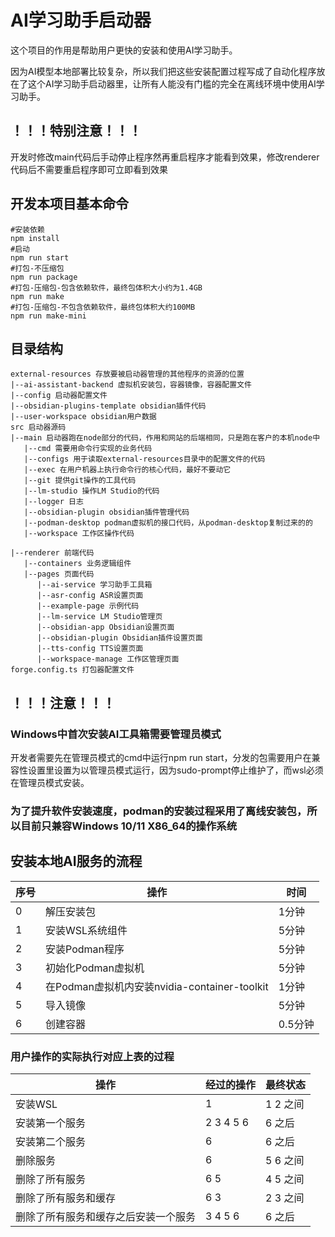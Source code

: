 # AI学习助手启动器
这个项目的作用是帮助用户更快的安装和使用AI学习助手。

因为AI模型本地部署比较复杂，所以我们把这些安装配置过程写成了自动化程序放在了这个AI学习助手启动器里，让所有人能没有门槛的完全在离线环境中使用AI学习助手。

## ！！！特别注意！！！
开发时修改main代码后手动停止程序然再重启程序才能看到效果，修改renderer代码后不需要重启程序即可立即看到效果

## 开发本项目基本命令
```shell
#安装依赖
npm install
#启动
npm run start
#打包-不压缩包
npm run package
#打包-压缩包-包含依赖软件，最终包体积大小约为1.4GB
npm run make
#打包-压缩包-不包含依赖软件，最终包体积大约100MB
npm run make-mini
```

## 目录结构
```
external-resources 存放要被启动器管理的其他程序的资源的位置
|--ai-assistant-backend 虚拟机安装包，容器镜像，容器配置文件
|--config 启动器配置文件
|--obsidian-plugins-template obsidian插件代码
|--user-workspace obsidian用户数据
src 启动器源码
|--main 启动器跑在node部分的代码，作用和网站的后端相同，只是跑在客户的本机node中
   |--cmd 需要用命令行实现的业务代码
   |--configs 用于读取external-resources目录中的配置文件的代码
   |--exec 在用户机器上执行命令行的核心代码，最好不要动它
   |--git 提供git操作的工具代码
   |--lm-studio 操作LM Studio的代码
   |--logger 日志
   |--obsidian-plugin obsidian插件管理代码
   |--podman-desktop podman虚拟机的接口代码，从podman-desktop复制过来的的
   |--workspace 工作区操作代码
   
|--renderer 前端代码
   |--containers 业务逻辑组件
   |--pages 页面代码
      |--ai-service 学习助手工具箱
      |--asr-config ASR设置页面
      |--example-page 示例代码
      |--lm-service LM Studio管理页
      |--obsidian-app Obsidian设置页面
      |--obsidian-plugin Obsidian插件设置页面
      |--tts-config TTS设置页面
      |--workspace-manage 工作区管理页面
forge.config.ts 打包器配置文件
```

## ！！！注意！！！
### Windows中首次安装AI工具箱需要管理员模式
开发者需要先在管理员模式的cmd中运行npm run start，分发的包需要用户在兼容性设置里设置为以管理员模式运行，因为sudo-prompt停止维护了，而wsl必须在管理员模式安装。

### 为了提升软件安装速度，podman的安装过程采用了离线安装包，所以目前只兼容Windows 10/11 X86_64的操作系统

## 安装本地AI服务的流程

|序号| 操作 | 时间 |
|-|------|-----|
|0|解压安装包 | 1分钟 |
|1|安装WSL系统组件 | 5分钟 |
|2|安装Podman程序 | 5分钟 |
|3|初始化Podman虚拟机 | 5分钟 |
|4|在Podman虚拟机内安装nvidia-container-toolkit | 1分钟 |
|5|导入镜像 | 5分钟 |
|6|创建容器 | 0.5分钟 |

### 用户操作的实际执行对应上表的过程
|操作|经过的操作|最终状态|
|----|---------|---|
|安装WSL| 1 |1 2 之间|
|安装第一个服务|2 3 4 5 6| 6 之后|
|安装第二个服务|6| 6 之后|
|删除服务| 6 | 5 6 之间|
|删除了所有服务| 6 5 | 4 5 之间|
|删除了所有服务和缓存|6 3| 2 3 之间|
|删除了所有服务和缓存之后安装一个服务| 3 4 5 6| 6 之后|